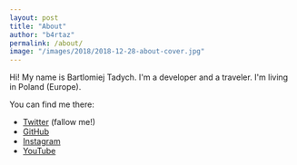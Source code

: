 ```yaml
---
layout: post
title: "About"
author: "b4rtaz"
permalink: /about/
image: "/images/2018/2018-12-28-about-cover.jpg"
---
```


Hi! My name is Bartlomiej Tadych. I'm a developer and a traveler. I'm living in Poland (Europe).

You can find me there:

* [Twitter](https://twitter.com/b4rtaz) (fallow me!)
* [GitHub](https://github.com/b4rtaz)
* [Instagram](https://www.instagram.com/b4rtaz/)
* [YouTube](https://www.youtube.com/channel/UCXjazqTpBAXQ2hTgQkjK6og)

